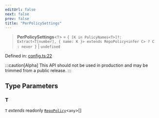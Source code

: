 ```yaml
---
editUrl: false
next: false
prev: false
title: "PerPolicySettings"
---
```


> **PerPolicySettings**\<`T`\> = `{ [K in PolicyNames<T>]?: Extract<T[number], { name: K }> extends RepoPolicy<infer C> ? C : never }` \| `undefined`

Defined in: [config.ts:22](https://github.com/tylerbutler/tools-monorepo/blob/main/packages/repopo/src/config.ts#L22)

:::caution[Alpha]
This API should not be used in production and may be trimmed from a public release.
:::

## Type Parameters

### T

`T` *extends* readonly [`RepoPolicy`](/api/interfaces/repopolicy/)\<`any`\>[]
